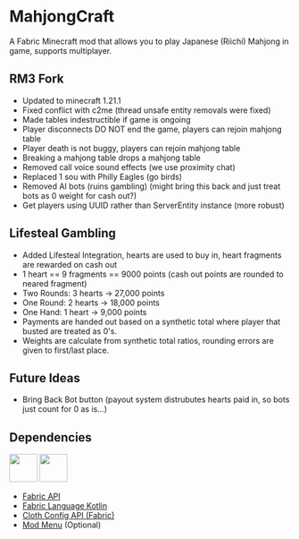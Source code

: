 # MahjongCraft
A Fabric Minecraft mod that allows you to play Japanese (Riichi) Mahjong in game, supports multiplayer.


## RM3 Fork
* Updated to minecraft 1.21.1
* Fixed conflict with c2me (thread unsafe entity removals were fixed)
* Made tables indestructible if game is ongoing
* Player disconnects DO NOT end the game, players can rejoin mahjong table
* Player death is not buggy, players can rejoin mahjong table
* Breaking a mahjong table drops a mahjong table
* Removed call voice sound effects (we use proximity chat)
* Replaced 1 sou with Philly Eagles (go birds)
* Removed AI bots (ruins gambling) (might bring this back and just treat bots as 0 weight for cash out?)
* Get players using UUID rather than ServerEntity instance (more robust)


## Lifesteal Gambling
* Added Lifesteal Integration, hearts are used to buy in, heart fragments are rewarded on cash out
* 1 heart == 9 fragments == 9000 points (cash out points are rounded to neared fragment)
* Two Rounds: 3 hearts -> 27,000 points
* One Round: 2 hearts -> 18,000 points
* One Hand: 1 heart -> 9,000 points
* Payments are handed out based on a synthetic total where player that busted are treated as 0's.
* Weights are calculate from synthetic total ratios, rounding errors are given to first/last place. 


##  Future Ideas
* Bring Back Bot button (payout system distrubutes hearts paid in, so bots just count for 0 as is...)

## Dependencies
<div>
    <a href="https://www.curseforge.com/minecraft/mc-mods/fabric-api"><img alt="" src="https://i.imgur.com/Ol1Tcf8.png" height="50"/></a>
    <a href="https://www.curseforge.com/minecraft/mc-mods/fabric-language-kotlin"><img alt="" src="https://i.imgur.com/c1DH9VL.png" height="50"/></a>
</div>

- [Fabric API](https://www.curseforge.com/minecraft/mc-mods/fabric-api)
- [Fabric Language Kotlin](https://www.curseforge.com/minecraft/mc-mods/fabric-language-kotlin)
- [Cloth Config API (Fabric)](https://www.curseforge.com/minecraft/mc-mods/cloth-config)
- [Mod Menu](https://www.curseforge.com/minecraft/mc-mods/modmenu) (Optional)
